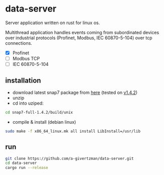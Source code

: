 # data-server

Server application written on rust for linux os.

Multithread application handles events coming from subordinated devices over industrial protocols (Profinet, Modbus, IEC 60870-5-104) over tcp connections.

- [x] Profinet
- [ ] Modbus TCP
- [ ] IEC 60870-5-104

## installation

- download latest snap7 package from [here](https://sourceforge.net/projects/snap7/files/) (tested on [v1.4.2](https://sourceforge.net/projects/snap7/files/1.4.2/))
- unzip
- cd into uziped:

```bash
cd snap7-full-1.4.2/build/unix
```

- compile & install (debian linux)

```bash
sudo make -f x86_64_linux.mk all install LibInstall=/usr/lib
```

## run

```bash
git clone https://github.com/a-givertzman/data-server.git
cd data-server
cargo run --release
```

